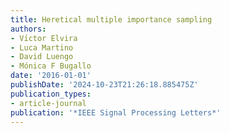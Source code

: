 ```yaml
---
title: Heretical multiple importance sampling
authors:
- Vı́ctor Elvira
- Luca Martino
- David Luengo
- Mónica F Bugallo
date: '2016-01-01'
publishDate: '2024-10-23T21:26:18.885475Z'
publication_types:
- article-journal
publication: '*IEEE Signal Processing Letters*'
---
```

